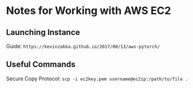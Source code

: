 # Notes for Working with AWS EC2

## Launching Instance

Guide:
`https://kevinzakka.github.io/2017/08/13/aws-pytorch/`

## Useful Commands

Secure Copy Protocol:
`scp -i ec2key.pem username@ec2ip:/path/to/file .`

